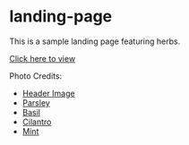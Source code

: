 # landing-page

This is a sample landing page featuring herbs. 

[Click here to view](https://parisisaac65.github.io/landing-page/) 

Photo Credits:
* [Header Image](https://www.pexels.com/photo/photo-of-green-leaves-on-top-of-wooden-surface-4113884/?utm_content=attributionCopyText&utm_medium=referral&utm_source=pexels) 
* [Parsley](https://unsplash.com/photos/00tqUnDGPMA)
* [Basil](https://unsplash.com/photos/_f26vO7Cg_g)
* [Cilantro](https://unsplash.com/photos/sNjKMbL5xWU)
* [Mint](https://unsplash.com/photos/VP2lo1s02Bc)  
